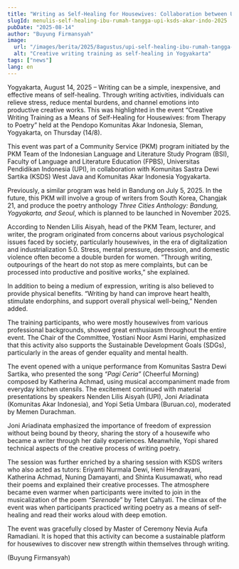 ```yaml
---
title: "Writing as Self-Healing for Housewives: Collaboration between UPI, KSDS West Java, and Komunitas Akar Indonesia in Yogyakarta"
slugId: menulis-self-healing-ibu-rumah-tangga-upi-ksds-akar-indo-2025
pubDate: "2025-08-14"
author: "Buyung Firmansyah"
image:
  url: "/images/berita/2025/8agustus/upi-self-healing-ibu-rumah-tangga-2025.webp"
  alt: "Creative writing training as self-healing in Yogyakarta"
tags: ["news"]
lang: en
---
```


Yogyakarta, August 14, 2025 – Writing can be a simple, inexpensive, and effective means of self-healing. Through writing activities, individuals can relieve stress, reduce mental burdens, and channel emotions into productive creative works. This was highlighted in the event “Creative Writing Training as a Means of Self-Healing for Housewives: from Therapy to Poetry” held at the Pendopo Komunitas Akar Indonesia, Sleman, Yogyakarta, on Thursday (14/8).  

This event was part of a Community Service (PKM) program initiated by the PKM Team of the Indonesian Language and Literature Study Program (BSI), Faculty of Language and Literature Education (FPBS), Universitas Pendidikan Indonesia (UPI), in collaboration with Komunitas Sastra Dewi Sartika (KSDS) West Java and Komunitas Akar Indonesia Yogyakarta.  

Previously, a similar program was held in Bandung on July 5, 2025. In the future, this PKM will involve a group of writers from South Korea, Changjak 21, and produce the poetry anthology *Three Cities Anthology: Bandung, Yogyakarta, and Seoul*, which is planned to be launched in November 2025.  

According to Nenden Lilis Aisyah, head of the PKM Team, lecturer, and writer, the program originated from concerns about various psychological issues faced by society, particularly housewives, in the era of digitalization and industrialization 5.0. Stress, mental pressure, depression, and domestic violence often become a double burden for women. “Through writing, outpourings of the heart do not stop as mere complaints, but can be processed into productive and positive works,” she explained.  

In addition to being a medium of expression, writing is also believed to provide physical benefits. “Writing by hand can improve heart health, stimulate endorphins, and support overall physical well-being,” Nenden added.  

The training participants, who were mostly housewives from various professional backgrounds, showed great enthusiasm throughout the entire event. The Chair of the Committee, Yostiani Noor Asmi Harini, emphasized that this activity also supports the Sustainable Development Goals (SDGs), particularly in the areas of gender equality and mental health.  

The event opened with a unique performance from Komunitas Sastra Dewi Sartika, who presented the song *“Pagi Ceria”* (Cheerful Morning) composed by Katherina Achmad, using musical accompaniment made from everyday kitchen utensils. The excitement continued with material presentations by speakers Nenden Lilis Aisyah (UPI), Joni Ariadinata (Komunitas Akar Indonesia), and Yopi Setia Umbara (Buruan.co), moderated by Memen Durachman.  

Joni Ariadinata emphasized the importance of freedom of expression without being bound by theory, sharing the story of a housewife who became a writer through her daily experiences. Meanwhile, Yopi shared technical aspects of the creative process of writing poetry.  

The session was further enriched by a sharing session with KSDS writers who also acted as tutors: Eriyanti Nurmala Dewi, Heni Hendrayani, Katherina Achmad, Nuning Damayanti, and Shinta Kusumawati, who read their poems and explained their creative processes. The atmosphere became even warmer when participants were invited to join in the musicalization of the poem *“Serenade”* by Tetet Cahyati. The climax of the event was when participants practiced writing poetry as a means of self-healing and read their works aloud with deep emotion.  

The event was gracefully closed by Master of Ceremony Nevia Aufa Ramadiani. It is hoped that this activity can become a sustainable platform for housewives to discover new strength within themselves through writing.  

(Buyung Firmansyah)
